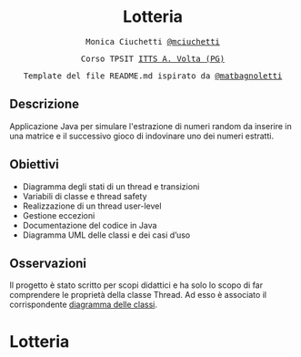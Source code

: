<h1 align="center">Lotteria</h1>

<p align="center" style="font-family: monospace">Monica Ciuchetti <a href="https://github.com/mciuchetti">@mciuchetti</a></p>
<p align="center" style="font-family: monospace">Corso TPSIT <a href="https://www.avoltapg.edu.it/">ITTS A. Volta (PG)</a></p>
<p align="center" style="font-family: monospace">Template del file README.md ispirato da <a href="https://github.com/matbagnoletti">@matbagnoletti</a></p>

## Descrizione
Applicazione Java per simulare l'estrazione di numeri random da inserire in una matrice e il successivo gioco di indovinare uno dei numeri estratti.

## Obiettivi
- Diagramma degli stati di un thread e transizioni	
- Variabili di classe e thread safety
- Realizzazione di un thread user-level
- Gestione eccezioni
- Documentazione del codice in Java
- Diagramma UML delle classi e dei casi d’uso


## Osservazioni
Il progetto è stato scritto per scopi didattici e ha solo lo scopo di far comprendere le proprietà della classe Thread. 
Ad esso è associato il corrispondente <a href="https://drive.google.com/file/d/1DT6W73QeMnYEYUodcQ1hVpVY1DD0xCNv/view?usp=drive_link">diagramma delle classi</a>.
# Lotteria
